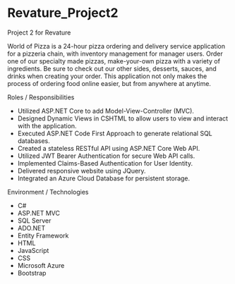 # Revature_Project2
Project 2 for Revature

World of Pizza is a 24-hour pizza ordering and delivery service application for a pizzeria chain, with inventory management for manager users. Order one of our specialty made pizzas, make-your-own pizza with a variety of ingredients. Be sure to check out our other sides, desserts, sauces, and drinks when creating your order. This application not only makes the process of ordering food online easier, but from anywhere at anytime.

Roles / Responsibilities
- Utilized ASP.NET Core to add Model-View-Controller (MVC).
- Designed Dynamic Views in CSHTML to allow users to view and interact with the application.
- Executed ASP.NET Code First Approach to generate relational SQL databases.
- Created a stateless RESTful API using ASP.NET Core Web API.
- Utilized JWT Bearer Authentication for secure Web API calls.
- Implemented Claims-Based Authentication for User Identity.
- Delivered responsive website using JQuery.
- Integrated an Azure Cloud Database for persistent storage.

Environment / Technologies
- C#
- ASP.NET MVC
- SQL Server
- ADO.NET 
- Entity Framework
- HTML
- JavaScript
- CSS
- Microsoft Azure
- Bootstrap
